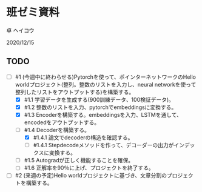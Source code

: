 # 班ゼミ資料
卓 ヘイコウ

2020/12/15

## TODO
- [ ] #1 (今週中に終わらせる)Pytorchを使って、ポインターネットワークのHello worldプロジェクト(整列。整数のリストを入力し、neural networkを使って整列したリストをアウトプットする)を構築する。
  - [X] #1.1 学習データを生成する(900訓練データ、100検証データ)。
  - [X] #1.2 整数のリストを入力、pytorchでembeddingsに変換する。
  - [X] #1.3 Encoderを構築する。embeddingsを入力、LSTMを通して、encodedをアウトプットする。
  - [ ] #1.4 Decoderを構築する。
    - [X] #1.4.1 論文でdecoderの構造を確認する。
    - [ ] #1.4.1 Stepdecodeメソッドを作って、デコーダーの出力がインデックスに変換する。
  - [ ] #1.5 Autogradが正しく機能することを確保。
  - [ ] #1.6 正解率を90％に上げ、プロジェクトを終了する。
- [ ] #2 (来週の予定)Hello worldプロジェクトに基づき、文章分割のプロジェクトを構築する。

